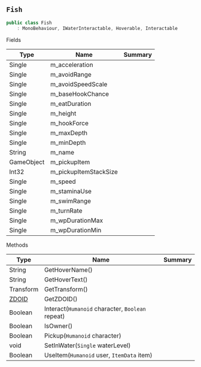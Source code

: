 ## `Fish`

```csharp
public class Fish
    : MonoBehaviour, IWaterInteractable, Hoverable, Interactable

```

Fields

| Type | Name | Summary | 
| --- | --- | --- | 
| Single | m_acceleration |  | 
| Single | m_avoidRange |  | 
| Single | m_avoidSpeedScale |  | 
| Single | m_baseHookChance |  | 
| Single | m_eatDuration |  | 
| Single | m_height |  | 
| Single | m_hookForce |  | 
| Single | m_maxDepth |  | 
| Single | m_minDepth |  | 
| String | m_name |  | 
| GameObject | m_pickupItem |  | 
| Int32 | m_pickupItemStackSize |  | 
| Single | m_speed |  | 
| Single | m_staminaUse |  | 
| Single | m_swimRange |  | 
| Single | m_turnRate |  | 
| Single | m_wpDurationMax |  | 
| Single | m_wpDurationMin |  | 


Methods

| Type | Name | Summary | 
| --- | --- | --- | 
| String | GetHoverName() |  | 
| String | GetHoverText() |  | 
| Transform | GetTransform() |  | 
| [ZDOID](./ZDOID.md) | GetZDOID() |  | 
| Boolean | Interact(`Humanoid` character, `Boolean` repeat) |  | 
| Boolean | IsOwner() |  | 
| Boolean | Pickup(`Humanoid` character) |  | 
| void | SetInWater(`Single` waterLevel) |  | 
| Boolean | UseItem(`Humanoid` user, `ItemData` item) |  | 



